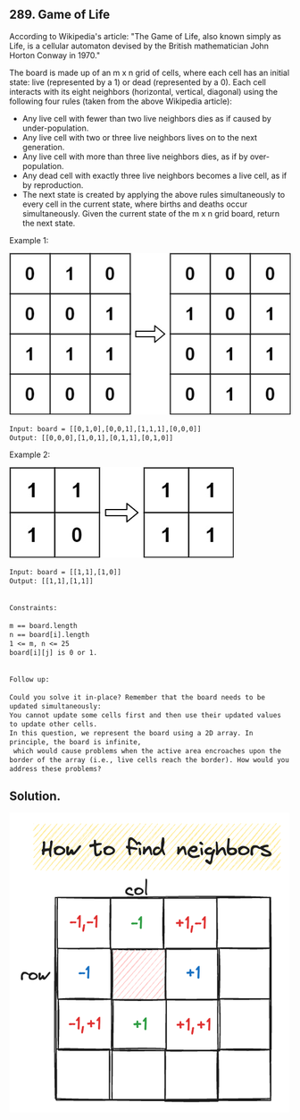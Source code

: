 ## 289. Game of Life
According to Wikipedia's article: "The Game of Life, also known simply as Life, is a cellular automaton devised by the 
British mathematician John Horton Conway in 1970."

The board is made up of an m x n grid of cells, where each cell has an initial state: live (represented by a 1) or dead 
(represented by a 0). Each cell interacts with its eight neighbors (horizontal, vertical, diagonal) using the 
following four rules (taken from the above Wikipedia article):

- Any live cell with fewer than two live neighbors dies as if caused by under-population.
- Any live cell with two or three live neighbors lives on to the next generation.
- Any live cell with more than three live neighbors dies, as if by over-population.
- Any dead cell with exactly three live neighbors becomes a live cell, as if by reproduction.
- The next state is created by applying the above rules simultaneously to every cell in the current state, where births
and deaths occur simultaneously. Given the current state of the m x n grid board, return the next state.


Example 1:

![img.png](im1.png)
```
Input: board = [[0,1,0],[0,0,1],[1,1,1],[0,0,0]]
Output: [[0,0,0],[1,0,1],[0,1,1],[0,1,0]]
```

Example 2:

![img.png](im2.png)
```
Input: board = [[1,1],[1,0]]
Output: [[1,1],[1,1]]
 

Constraints:

m == board.length
n == board[i].length
1 <= m, n <= 25
board[i][j] is 0 or 1.
 

Follow up:

Could you solve it in-place? Remember that the board needs to be updated simultaneously: 
You cannot update some cells first and then use their updated values to update other cells.
In this question, we represent the board using a 2D array. In principle, the board is infinite,
 which would cause problems when the active area encroaches upon the border of the array (i.e., live cells reach the border). How would you address these problems?
```

## Solution.
![](im3.png)